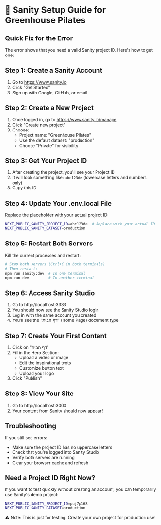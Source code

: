 # 🚀 Sanity Setup Guide for Greenhouse Pilates

## Quick Fix for the Error

The error shows that you need a valid Sanity project ID. Here's how to get one:

## Step 1: Create a Sanity Account
1. Go to https://www.sanity.io
2. Click "Get Started" 
3. Sign up with Google, GitHub, or email

## Step 2: Create a New Project
1. Once logged in, go to https://www.sanity.io/manage
2. Click "Create new project"
3. Choose:
   - Project name: "Greenhouse Pilates" 
   - Use the default dataset: "production"
   - Choose "Private" for visibility

## Step 3: Get Your Project ID
1. After creating the project, you'll see your Project ID
2. It will look something like: `abc123de` (lowercase letters and numbers only)
3. Copy this ID

## Step 4: Update Your .env.local File
Replace the placeholder with your actual project ID:

```bash
NEXT_PUBLIC_SANITY_PROJECT_ID=abc123de  # Replace with your actual ID
NEXT_PUBLIC_SANITY_DATASET=production
```

## Step 5: Restart Both Servers
Kill the current processes and restart:

```bash
# Stop both servers (Ctrl+C in both terminals)
# Then restart:
npm run sanity:dev  # In one terminal
npm run dev         # In another terminal
```

## Step 6: Access Sanity Studio
1. Go to http://localhost:3333
2. You should now see the Sanity Studio login
3. Log in with the same account you created
4. You'll see the "דף הבית" (Home Page) document type

## Step 7: Create Your First Content
1. Click on "דף הבית" 
2. Fill in the Hero Section:
   - Upload a video or image
   - Edit the inspirational texts
   - Customize button text
   - Upload your logo
3. Click "Publish"

## Step 8: View Your Site
1. Go to http://localhost:3000
2. Your content from Sanity should now appear!

## Troubleshooting

If you still see errors:
- Make sure the project ID has no uppercase letters
- Check that you're logged into Sanity Studio
- Verify both servers are running
- Clear your browser cache and refresh

## Need a Project ID Right Now?

If you want to test quickly without creating an account, you can temporarily use Sanity's demo project:
```bash
NEXT_PUBLIC_SANITY_PROJECT_ID=puj7p168
NEXT_PUBLIC_SANITY_DATASET=production
```
⚠️ Note: This is just for testing. Create your own project for production use!